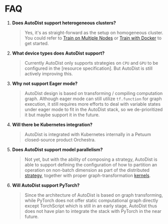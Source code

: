 # FAQ

1. **Does AutoDist support heterogeneous clusters?**
    > Yes, it's as straight-forward as the setup on homogeneous cluster. 
    > You could refer to [Train on Multiple Nodes](tutorials/multi-node.md)
    > or [Train with Docker](tutorials/docker.md) to get started.

2. **What device types does AutoDist support?**
    > Currently AutoDist only supports strategies on `CPU` and `GPU` to be configured in
    > the [resource specification]. But AutoDist is still actively improving this.

3. **Why not support Eager mode?**
    > AutoDist design is based on transforming / compiling computation graph.
    > Although eager mode can still utilize `tf.function` for graph execution,
    > it still requires more efforts to deal with variable states under
    > eager mode to fit in the AutoDist stack, so we de-prioritized it 
    > but maybe support it in the future.

4. **Will there be Kubernetes integration?**
    > AutoDist is integrated with Kubernetes internally in a Petuum closed-source product Orchestra.

5. **Does AutoDist support model parallelism?**
    > Not yet, but with the ability of composing a strategy, AutoDist is able to 
    > support defining the configuration of how to partition an operation on non-batch dimension 
    > as part of the distributed [strategy](proto_docgen.md), 
    > together with proper graph-transformation [kernels](../api/autodist.kernel.graph_transformer).  

6. **Will AutoDist support PyTorch?**
    > Since the architecture of AutoDist is based on graph transforming, while PyTorch does not offer
    > static computational graph directly except TorchScript which is still in an early stage, 
    > AutoDist thus does not have plan to integrate the stack with PyTorch in the near future.
